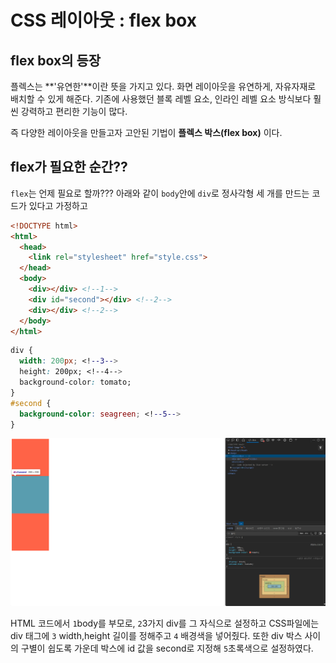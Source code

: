 <h1>CSS 레이아웃 : flex box</h1>

## flex box의 등장

플렉스는 **'유연한'**이란 뜻을 가지고 있다. 화면 레이아웃을 유연하게, 자유자재로 배치할 수 있게 해준다. 기존에 사용했던 블록 레벨 요소, 인라인 레벨 요소 방식보다 훨씬 강력하고 편리한 기능이 많다.

즉 다양한 레이아웃을 만들고자 고안된 기법이 **플렉스 박스(flex box)** 이다.


## flex가 필요한 순간??

`flex`는 언제 필요로 할까??? 아래와 같이 `body`안에 `div`로 정사각형 세 개를 만드는 코드가 있다고 가정하고

```html
<!DOCTYPE html>
<html>
  <head>
    <link rel="stylesheet" href="style.css">
  </head>
  <body>
    <div></div> <!--1-->
    <div id="second"></div> <!--2-->
    <div></div> <!--2-->
  </body>
</html>
```

```css
div {
  width: 200px; <!--3-->
  height: 200px; <!--4-->
  background-color: tomato;
}
#second {
  background-color: seagreen; <!--5-->
}
```

<img src="css.png">

HTML 코드에서 `1`body를 부모로, `2`3가지 div를 그 자식으로 설정하고 CSS파일에는 div 태그에 `3` width,height 길이를 정해주고 `4` 배경색을 넣어줬다. 또한 div 박스 사이의 구별이 쉽도록 가운데 박스에 id 값을 second로 지정해 `5`초록색으로 설정하였다.


